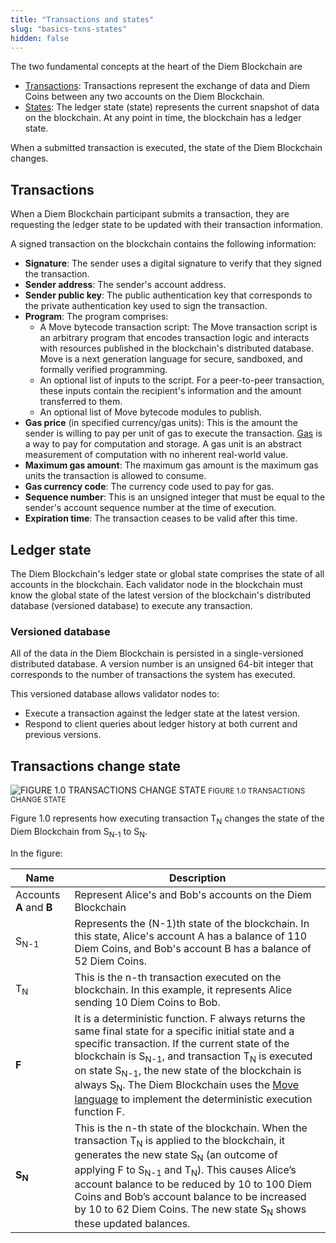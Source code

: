 ```yaml
---
title: "Transactions and states"
slug: "basics-txns-states"
hidden: false
---
```

The two fundamental concepts at the heart of the Diem Blockchain are

* [Transactions](#transactions): Transactions represent the exchange of data and Diem Coins between any two accounts on the Diem Blockchain.
* [States](#ledger-state): The ledger state (state) represents the current snapshot of data on the blockchain. At any point in time, the blockchain has a ledger state.

When a submitted transaction is executed, the state of the Diem Blockchain changes.


## Transactions

When a Diem Blockchain participant submits a transaction, they are requesting the ledger state to be updated with their transaction information.

A <Glossary>signed transaction</Glossary> on the blockchain contains the following information:

- **Signature**: The sender uses a digital signature to verify that they signed the transaction.
- **Sender address**: The sender's <Glossary>account address</Glossary>.
- **Sender public key**: The public authentication key that corresponds to the private authentication key used to sign the transaction.
- **Program**: The program comprises:
  - A Move bytecode transaction script: The Move transaction script is an arbitrary program that encodes transaction logic and interacts with resources published in the blockchain's distributed database. Move is a next generation language for secure, sandboxed, and formally verified programming.
  - An optional list of inputs to the script. For a peer-to-peer transaction, these inputs contain the recipient's information and the amount transferred to them.
  - An optional list of Move bytecode modules to publish.
- **Gas price** (in specified currency/gas units): This is the amount the sender is willing to pay per unit of <Glossary>gas</Glossary> to execute the transaction. [Gas](basics-gas-txn-fee.md) is a way to pay for computation and storage. A gas unit is an abstract measurement of computation with no inherent real-world value.
- **Maximum gas amount**: The <Glossary>maximum gas amount</Glossary> is the maximum gas units the transaction is allowed to consume.
- **Gas currency code**: The currency code used to pay for gas.
- **Sequence number**: This is an unsigned integer that must be equal to the sender's account <Glossary>sequence number</Glossary> at the time of execution.
- **Expiration time**: The transaction ceases to be valid after this time.



## Ledger state

The Diem Blockchain's ledger state or global <Glossary>state</Glossary> comprises the state of all accounts in the blockchain. Each validator node in the blockchain must know the global state of the latest version of the blockchain's distributed database (versioned database) to execute any transaction.

### Versioned database

All of the data in the Diem Blockchain is persisted in a single-versioned distributed database. A version number is an unsigned 64-bit integer that corresponds to the number of transactions the system has executed.

This versioned database allows validator nodes to:

- Execute a transaction against the ledger state at the latest version.
- Respond to client queries about ledger history at both current and previous versions.


## Transactions change state


![FIGURE 1.0 TRANSACTIONS CHANGE STATE](/img/docs/transactions.svg)
<small className="figure">FIGURE 1.0 TRANSACTIONS CHANGE STATE</small>

Figure 1.0 represents how executing transaction T<sub>N</sub> changes the state of the Diem Blockchain from S<sub>N-1</sub> to S<sub>N</sub>.

In the figure:

| Name | Description |
| ---- | ----------- |
| Accounts **A** and **B** | Represent Alice's and Bob's accounts on the Diem Blockchain |
| S<sub>N-1</sub> | Represents the (N-1)th state of the blockchain. In this state, Alice's account A has a balance of 110 Diem Coins, and Bob's account B has a balance of 52 Diem Coins. |
| T<sub>N</sub> | This is the n-th transaction executed on the blockchain. In this example, it represents Alice sending 10 Diem Coins to Bob. |
| **F** | It is a deterministic function. F always returns the same final state for a specific initial state and a specific transaction. If the current state of the blockchain is S<sub>N-1</sub>, and transaction T<sub>N</sub> is executed on state S<sub>N-1</sub>, the new state of the blockchain is always S<sub>N</sub>. The Diem Blockchain uses the [Move language](../move/move-start-here/move-introduction.md) to implement the deterministic execution function F. |
| **S<sub>N</sub>** | This is the n-th state of the blockchain. When the transaction T<sub>N</sub> is applied to the blockchain, it generates the new state S<sub>N</sub> (an outcome of applying F to S<sub>N-1</sub> and T<sub>N</sub>). This causes Alice’s account balance to be reduced by 10 to 100 Diem Coins and Bob’s account balance to be increased by 10 to 62 Diem Coins. The new state S<sub>N</sub> shows these updated balances. |
